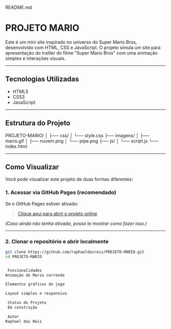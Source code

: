README.md

#  PROJETO MARIO

Este é um mini site inspirado no universo do Super Mario Bros, desenvolvido com HTML, CSS e JavaScript. 
O projeto simula um site para apresentação do trailler do filme "Super Mario Bros" com uma animação simples e interações visuais.

---

##  Tecnologias Utilizadas

- HTML5
- CSS3
- JavaScript

---

##  Estrutura do Projeto


PROJETO-MARIO/
│
├── css/
│ └── style.css
├── imagens/
│ ├── mario.gif
│ ├── nuvem.png
│ └── pipe.png
├── js/
│ └── script.js
└── index.html

---

## Como Visualizar

Você pode visualizar este projeto de duas formas diferentes:

###  1. Acessar via GitHub Pages (recomendado)

Se o GitHub Pages estiver ativado:

> [Clique aqui para abrir o projeto online](https://raphaeldosreis.github.io/PROJETO-MARIO)

*(Caso ainda não tenha ativado, posso te mostrar como fazer isso.)*

---

###  2. Clonar o repositório e abrir localmente

```bash
git clone https://github.com/raphaeldosreis/PROJETO-MARIO.git
cd PROJETO-MARIO


 Funcionalidades
Animação do Mario correndo

Elementos gráficos do jogo

Layout simples e responsivo

 Status do Projeto
 Em construção

 Autor
Raphael dos Reis
